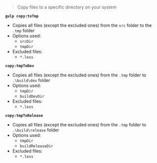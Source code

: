 > Copy files to a specific directory on your system

**`gulp copy:toTmp`** 
* Copies all files (except the excluded ones) from the `src` folder to the `.tmp` folder
* Options used:  
  * `srcDir`
  * `tmpDir`
* Excluded files:  
  * `*.less`

**`copy:tmpToDev`** 
- Copies all files (except the excluded ones) from the `.tmp` folder to `.\build\dev` folder
- Options used:
  - `tmpDir`
  - `buildDevDir`
- Excluded files:
  - `*.less`

**`copy:tmpToRelease`** 
* Copies all files (except the excluded ones) from the `.tmp` folder to `.\build\release` folder
* Options used:
  * `tmpDir`
  * `buildReleaseDir`
* Excluded files:
  * `*.less`






